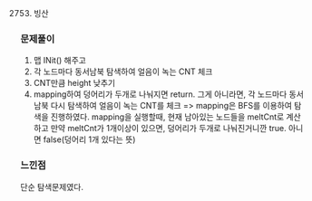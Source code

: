 2753. 빙산


### 문제풀이


1. 맵 INit() 해주고
2. 각 노드마다 동서남북 탐색하여 얼음이 녹는 CNT 체크
3. CNT만큼 height 낮추기
4. mapping하여 덩어리가 두개로 나눠지면 return.
    그게 아니라면, 각 노드마다 동서남북 다시 탐색하여 얼음이 녹는 CNT를 체크
    => mapping은 BFS를 이용하여 탐색을 진행하였다.
    mapping을 실행할때, 현재 남아있는 노드들을 meltCnt로 계산하고 만약 meltCnt가 1개이상이 있으면, 덩어리가 두개로 나눠진거니깐 true. 아니면 false(덩어리 1개 있다는 뜻)



### 느낀점
단순 탐색문제였다.





